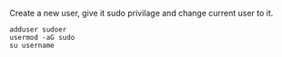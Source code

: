 Create a new user, give it sudo privilage and change current user to it.

```shell
adduser sudoer
usermod -aG sudo
su username
```
